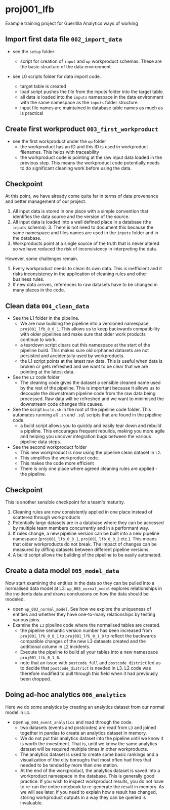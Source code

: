 # proj001_lfb
Example training project for Guerrilla Analytics ways of working

## Import first data file `002_import_data`
* see the `setup` folder
  * script for creation of `input` and `wp` workproduct schemas. These are the basic structure of the data environment


* see L0 scripts folder for data import code.
  * target table is created
  * load script pushes the file from the inputs folder into the target table.
  * all data is loaded into the `inputs` namespace in the data environment with the same namespace as the `inputs` folder structure.
  * input file names are maintained in database table names as much as is practical


## Create first workproduct `003_first_workproduct`
* see the first workproduct under the `wp` folder
  * the workproduct has an ID and this ID is used in workproduct filenames. This helps with traceability
  * the workproduct code is pointing at the raw input data loaded in the previous step. This means the workproduct code potentially needs to do significant cleaning work before using the data.


## Checkpoint
At this point, we have already come quite far in terms of data provenance and better management of our project.

1. All input data is stored in one place with a simple convention that identifies the data source and the version of the source.
2. All input data is loaded into a well defined place in a database (the `inputs` schema). 3. There is not need to document this because the same namespace and files names are used in the `inputs` folder and in the database.
4. Workproducts point at a single source of the truth that is never altered so we have reduced the risk of inconsistency in interpreting the data.

However, some challenges remain.
1. Every workproduct needs to clean its own data. This is inefficient and it risks inconsistency in the application of cleaning rules and other business rules.
2. If new data arrives, references to raw datasets have to be changed in many places in the code.


## Clean data `004_clean_data`
* See the L1 folder in the pipeline.
  * We are now building the pipeline into a versioned namespace `proj001_lfb_0_0_1`. This allows us to keep backwards compatibility with older pipelines and make sure that older work products continue to work.
  * a teardown script clears out this namespace at the start of the pipeline build. This makes sure old orphaned datasets are not persisted and accidentally used by workproducts.
  * the L1 script points at the latest raw data. This is useful when data is broken or gets refreshed and we want to be clear that we are pointing at the latest data.   
* See the `L2` code folder
  * The cleaning code gives the dataset a sensible cleaned name used by the rest of the pipeline. This is important because it allows us to decouple the downstream pipeline code from the raw data being processed. Raw data will be refreshed and we want to minimised the downstream code changes this causes.
* See the script `build.sh` in the root of the pipeline code folder. This automates running all `.sh` and `.sql` scripts that are found in the pipeline code.
  * a build script allows you to quickly and easily tear down and rebuild a pipeline. This encourages frequent rebuilds, making you more agile and helping you uncover integration bugs between the various pipeline data steps.
* See the second workproduct folder
  * This new workproduct is now using the pipeline clean dataset in `L2`.
  * This simplifies the workproduct code.
  * This makes the code more efficient
  * There is only one place where agreed cleaning rules are applied - the pipeline.

## Checkpoint
This is another sensible checkpoint for a team's maturity.

1. Cleaning rules are now consistently applied in one place instead of scattered through workproducts
2. Potentially large datasets are in a database where they can be accessed by multiple team members concurrently and in a performant way.
3. If rules change, a new pipeline version can be built into a new pipeline namespace (`proj001_lfb_0_0_1`, `proj001_lfb_0_0_2` etc.). This means that older workproducts do not break. The impact of changes can be measured by diffing datasets between different pipeline versions.
4. A build script allows the building of the pipeline to be easily automated.

## Create a data model `005_model_data`
Now start examining the entities in the data so they can be pulled into a normalised data model at L3. `wp_003_normal_model` explores relationships in the incidents data and draws conclusions on how the data should be modeled.

* open `wp_003_normal_model`. See how we explore the uniqueness of entities and whether they have one-to-many relationships by testing various joins.
* Examine the `L3` pipeline code where the normalised tables are created.
  * the pipeline semantic version number has been increased from `proj001_lfb_0_0_1` to `proj001_lfb_0_1_0` to reflect the backwards compatible changes of the new L3 datasets created and the additional column in L2 incidents.
  * Execute the pipeline to build all your tables into a new namespace `proj001_lfb_0_1_0`.
  * note that an issue with `postcode_full` and `postcode_district` led us to decide that `postcode_district` is needed in L3. L2 code was therefore modified to pull through this field when it had previously been dropped.


## Doing ad-hoc analytics `006_analytics`
Here we do some analytics by creating an analytics dataset from our normal model in `L3`.

* open `wp_004_event_analytics` and read through the code.
  * two datasets (events and postcodes) are read from `L3` and joined together in pandas to create an analytics dataset in memory.
  * We do not put this analytics dataset into the pipeline until we know it is worth the investment. That is, until we know the same analytics dataset will be required multiple times in other workproducts.
  * The analytics dataset is used to create some basic rankings and a visualization of the city boroughs that most often had fires that needed to be tended by more than one station.
  * At the end of the workproduct, the analytics dataset is saved into a workproduct namespace in the database. This is generally good practice. If you wish to inspect workproduct results, you do not have to re-run the entire notebook to re-generate the result in memory. As we will see later, if you need to explain how a result has changed, storing workproduct outputs in a way they can be queried is invaluable.  
